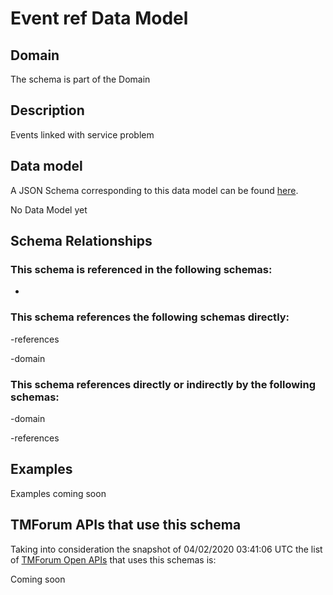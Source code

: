 # Event ref Data Model

## Domain

The  schema is part of the  Domain

## Description

Events linked with service problem

## Data model

A JSON Schema corresponding to this data model can be found
[here](https://github.com/tmforum-rand/schemas/blob/candidates/Common/EventRef.schema.json).

No Data Model yet

## Schema Relationships

### This schema is referenced in the following schemas:

-

### This schema references the following schemas directly:

-references

-domain

### This schema references directly or indirectly by the following schemas:

-domain

-references



## Examples

Examples coming soon

## TMForum APIs that use this schema

Taking into consideration the snapshot of 04/02/2020 03:41:06 UTC the list of [TMForum Open APIs](https://www.tmforum.org/open-apis/) that uses this schemas is:

Coming soon